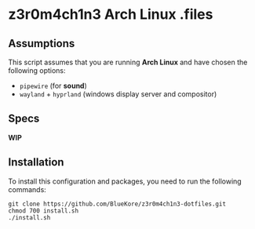 # z3r0m4ch1n3 Arch Linux .files

## Assumptions

This script assumes that you are running **Arch Linux** and have chosen the following options:

- `pipewire` (for **sound**)
- `wayland` + `hyprland` (windows display server and compositor)

## Specs

**WIP**

## Installation

To install this configuration and packages, you need to run the following commands:

```
git clone https://github.com/BlueKore/z3r0m4ch1n3-dotfiles.git
chmod 700 install.sh
./install.sh
```
